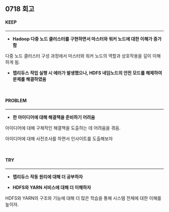 ## 0718 회고

#### KEEP
---
- **Hadoop 다중 노드 클러스터를 구현하면서 마스터와 워커 노드에 대한 이해가 증가함**  

다중 노드 클러스터 구성 과정에서 마스터와 워커 노드의 역할과 상호작용을 깊이 이해하게 됨.  

- **맵리듀스 작업 실행 시 에러가 발생했으나, HDFS 네임노드의 안전 모드를 해제하여 문제를 해결하였음**  


<br/>  

#### PROBLEM
---
- **한 아이디어에 대해 해결책을 준비하기 어려움**  

아이디어에 대해 구체적인 해결책을 도출하는 데 어려움을 겪음. 

아이디어에 대해 사전조사를 하면서 인사이트를 도출해보자
 
<br/>

#### TRY
---
- **맵리듀스 작동 원리에 대해 더 공부하자**  

- **HDFS와 YARN 서비스에 대해 더 이해하자**  

HDFS와 YARN의 구조와 기능에 대해 더 많은 학습을 통해 시스템 전체에 대한 이해를 높이자.

<br/>
